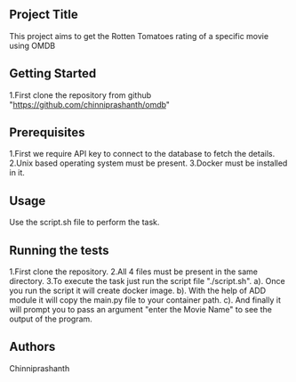 Project Title
-------------
This project aims to get the Rotten Tomatoes rating of a specific movie using OMDB


Getting Started
----------------
1.First clone the repository from github "https://github.com/chinniprashanth/omdb" 

Prerequisites
-------------
1.First we require API key to connect to the database to fetch the details.
2.Unix based operating system must be present.
3.Docker must be installed in it.

Usage
------
Use the script.sh file to perform the task.

Running the tests
------------------
1.First clone the repository.
2.All 4 files must be present in the same directory.
3.To execute the task just run the script file "./script.sh".
  a). Once you run the script it will create docker image.
  b). With the help of ADD module it will copy the main.py file to your container path.
  c). And finally it will prompt you to pass an argument "enter the Movie Name" to see the output of the program.
  
Authors
--------
Chinniprashanth


